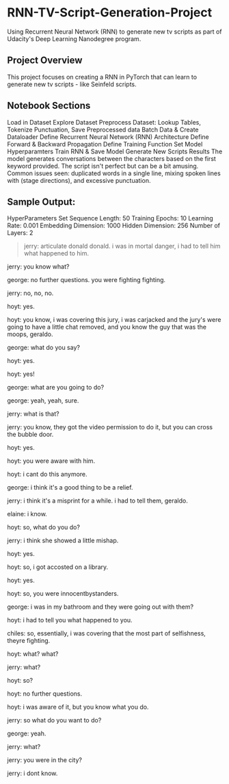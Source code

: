 # RNN-TV-Script-Generation-Project
Using Recurrent Neural Network (RNN)  to generate new tv scripts as part of Udacity's Deep Learning Nanodegree program.

## Project Overview
This project focuses on creating a RNN in PyTorch that can learn to generate new tv scripts - like Seinfeld scripts.

## Notebook Sections
Load in Dataset
Explore Dataset
Preprocess Dataset: Lookup Tables, Tokenize Punctuation, Save Preprocessed data
Batch Data & Create Dataloader
Define Recurrent Neural Network (RNN) Architecture
Define Forward & Backward Propagation
Define Training Function
Set Model Hyperparamters
Train RNN & Save Model
Generate New Scripts
Results
The model generates conversations between the characters based on the first keyword provided. The script isn't perfect but can be a bit amusing. Common issues seen: duplicated words in a single line, mixing spoken lines with (stage directions), and excessive punctuation.

## Sample Output:

HyperParameters Set
Sequence Length: 50
Training Epochs: 10
Learning Rate: 0.001
Embedding Dimension: 1000
Hidden Dimension: 256
Number of Layers: 2

> jerry: articulate donald donald. i was in mortal danger, i had to tell him what happened to him.

jerry: you know what?

george: no further questions. you were fighting fighting.

jerry: no, no, no.

hoyt: yes.

hoyt: you know, i was covering this jury, i was carjacked and the jury's were going to have a little chat removed, and you know the guy that was the moops, geraldo.

george: what do you say?

hoyt: yes.

hoyt: yes!

george: what are you going to do?

george: yeah, yeah, sure.

jerry: what is that?

jerry: you know, they got the video permission to do it, but you can cross the bubble door.

hoyt: yes.

hoyt: you were aware with him.

hoyt: i cant do this anymore.

george: i think it's a good thing to be a relief.

jerry: i think it's a misprint for a while. i had to tell them, geraldo.

elaine: i know.

hoyt: so, what do you do?

jerry: i think she showed a little mishap.

hoyt: yes.

hoyt: so, i got accosted on a library.

hoyt: yes.

hoyt: so, you were innocentbystanders.

george: i was in my bathroom and they were going out with them?

hoyt: i had to tell you what happened to you.

chiles: so, essentially, i was covering that the most part of selfishness, theyre fighting.

hoyt: what? what?

jerry: what?

hoyt: so?

hoyt: no further questions.

hoyt: i was aware of it, but you know what you do.

jerry: so what do you want to do?

george: yeah.

jerry: what?

jerry: you were in the city?

jerry: i dont know.
